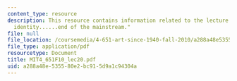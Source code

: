 ```yaml
---
content_type: resource
description: This resource contains information related to the lecture "process, feminism,
  identity......end of the mainstream."
file: null
file_location: /coursemedia/4-651-art-since-1940-fall-2010/a288a48e535580e2bc915d9a1c94304a_MIT4_651F10_lec20.pdf
file_type: application/pdf
resourcetype: Document
title: MIT4_651F10_lec20.pdf
uid: a288a48e-5355-80e2-bc91-5d9a1c94304a
---
```

